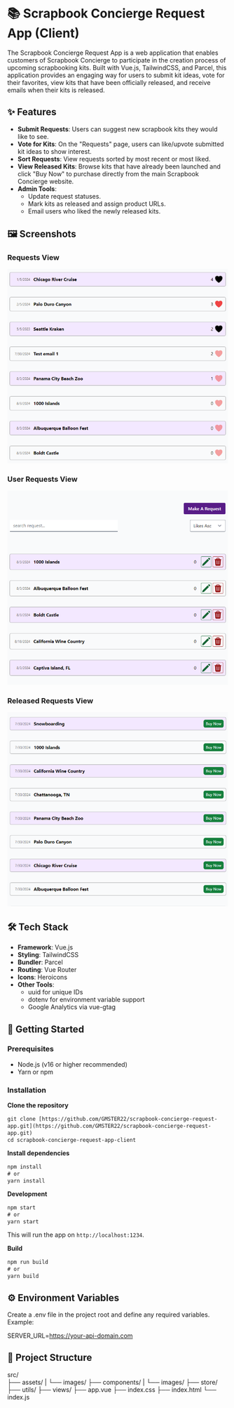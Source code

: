 # 📚 Scrapbook Concierge Request App (Client)
The Scrapbook Concierge Request App is a web application that enables customers of Scrapbook Concierge to participate in the creation process of upcoming scrapbooking kits. Built with Vue.js, TailwindCSS, and Parcel, this application provides an engaging way for users to submit kit ideas, vote for their favorites, view kits that have been officially released, and receive emails when their kits is released.


## ✨ Features
- **Submit Requests**: Users can suggest new scrapbook kits they would like to see.
- **Vote for Kits**: On the "Requests" page, users can like/upvote submitted kit ideas to show interest.
- **Sort Requests**: View requests sorted by most recent or most liked.
- **View Released Kits**: Browse kits that have already been launched and click "Buy Now" to purchase directly from the main Scrapbook Concierge website.
- **Admin Tools**:
  - Update request statuses.
  - Mark kits as released and assign product URLs.
  - Email users who liked the newly released kits.


## 🖼️ Screenshots
### Requests View
![Requests view.](/src/assets/images/all-requests.png "Requests view.")

### User Requests View
![User Requests view.](/src/assets/images/my-requests.png "User Requests view.")

### Released Requests View
![Released Requests view.](/src/assets/images/released-requests.png "Released Requests view.")


## 🛠️ Tech Stack
* **Framework**: Vue.js
* **Styling**: TailwindCSS
* **Bundler**: Parcel
* **Routing**: Vue Router
* **Icons**: Heroicons
* **Other Tools**:
    * uuid for unique IDs
    * dotenv for environment variable support
    * Google Analytics via vue-gtag


## 🚀 Getting Started
### Prerequisites
* Node.js (v16 or higher recommended)
* Yarn or npm

### Installation

**Clone the repository**
```
git clone [https://github.com/GMSTER22/scrapbook-concierge-request-app.git](https://github.com/GMSTER22/scrapbook-concierge-request-app.git)
cd scrapbook-concierge-request-app-client
```

**Install dependencies**
```
npm install
# or
yarn install
```

**Development**
```
npm start
# or
yarn start
```
This will run the app on `http://localhost:1234`.

**Build**
```
npm run build
# or
yarn build
```


## ⚙️ Environment Variables
Create a .env file in the project root and define any required variables. Example:

SERVER_URL=https://your-api-domain.com


## 📂 Project Structure

  src/    
  ├── assets/
  |   └──  images/
  ├── components/
  |    └──  images/
  ├── store/
  ├── utils/
  ├── views/
  ├── app.vue
  ├── index.css
  ├── index.html
  └── index.js

